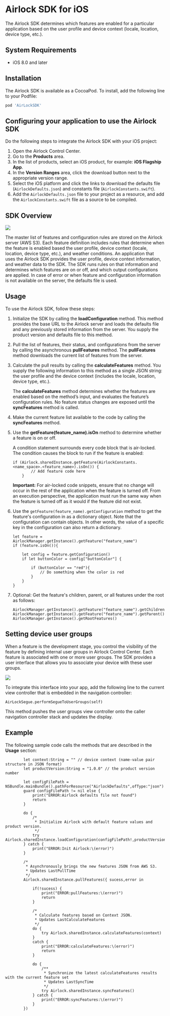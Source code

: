 # Airlock SDK for iOS
The Airlock SDK determines which features are enabled for a particular application based on the user profile and device context (locale, location, device type, etc.).

## System Requirements
* iOS 8.0 and later

## Installation

The Airlock SDK is available as a CocoaPod. To install, add the following line to your Podfile:

```ruby
pod 'AirLockSDK'
```

## Configuring your application to use the Airlock SDK
Do the following steps to integrate the Airlock SDK with your iOS project:

1. Open the Airlock Control Center.
2. Go to the **Products** area.
2. In the list of products, select an iOS product, for example: **iOS Flagship App**.
3. In the **Version Ranges** area, click the download button next to the appropriate version range.
4. Select the iOS platform and click the links to download the defaults file (`AirlockDefaults.json`) and constants file (`AirlockConstants.swift`).
7. Add the `AirlockDefaults.json` file to your project as a resource, and add the `AirlockConstants.swift` file as a source to be compiled.

## SDK Overview
![](SDK.jpg)

The master list of features and configuration rules are stored on the Airlock server (AWS S3). Each feature definition includes rules that determine when the feature is enabled based the user profile, device context (locale, location, device type, etc.), and weather conditions. An application that uses the Airlock SDK provides the user profile, device context information, and weather data to the SDK. The SDK runs rules on that information and determines which features are on or off, and which output configurations are applied. In case of error or when feature and configuration information is not available on the server, the defaults file is used.

## Usage

To use the Airlock SDK, follow these steps:

1. Initialize the SDK by calling the **loadConfiguration** method. This method provides the base URL to the Airlock server and loads the defaults file and any previously stored information from the server. You supply the product version and defaults file to this method.

2. Pull the list of features, their status, and configurations from the server by calling the asynchronous **pullFeatures** method. The **pullFeatures** method downloads the current list of features from the server.

3. Calculate the pull results by calling the **calculateFeatures** method. You supply the following information to this method as a single JSON string: the user profile and the device context (includes the locale, location, device type, etc.).
	
	The **calculateFeatures** method determines whether the features are enabled based on the method’s input, and evaluates the feature’s configuration rules. No feature status changes are exposed until the **syncFeatures** method is called.

3. Make the current feature list available to the code by calling the **syncFeatures** method.
 
4. Use the **getFeature(feature_name).isOn** method to determine whether a feature is on or off. 
	
	A condition statement surrounds every code block that is air-locked. The condition causes the block to run if the feature is enabled:

	````
	if (Airlock.sharedInstance.getFeature(AirlockConstants.<name_space>.<feature_name>).isOn()) {
            // Add feature code here
        }
	````

	**Important:** For air-locked code snippets, ensure that no change will occur in the rest of the application when the feature is turned off. From an execution perspective, the application must run the same way when the feature is turned off as it would if the feature did not exist.

5. Use the `getFeature(feature_name).getConfiguration` method to get the feature's configuration in as a dictionary object. Note that the configuration can contain objects. In other words, the value of a specific key in the configuration can also return a dictionary.

	````
	let feature = AirlockManager.getInstance().getFeature("feature_name")
	if (feature.isOn()){
	
		let config = feature.getConfiguration()
		if let buttonColor = config["buttonColor"] {
		
			if (buttonColor == "red"){
				// Do something when the color is red
			}
		}
	}
	````

6. Optional: Get the feature's children, parent, or all features under the root as follows:
	
	````
	AirlockManager.getInstance().getFeature("feature_name").getChildren()
	AirlockManager.getInstance().getFeature("feature_name").getParent()
	AirlockManager.getInstance().getRootFeatures()
	````

## Setting device user groups

When a feature is the development stage, you control the visibility of the feature by defining internal user groups in Airlock Control Center. Each feature is associated with one or more user groups. The SDK provides a user interface that allows you to associate your device with these user groups.

![](UserGroups_iOS.jpg)

To integrate this interface into your app, add the following line to the current view controller that is embedded in the navigation controller:

````
AirLockSegue.performSegueToUserGroups(self)
````
This method pushes the user groups view controller onto the caller navigation controller stack and updates the display.


## Example
   
The following sample code calls the methods that are described in the **Usage** section:
````
        let context:String = "" // device context (name-value pair structure in JSON format)
        let productVersion:String = "1.0.0" // the product version number
        
        let configFilePath = NSBundle.mainBundle().pathForResource("AirlockDefaults",ofType:"json")
        guard configFilePath != nil else {
            print("ERROR:Airlock defaults file not found")
            return
        }
        
        do {
            /*
             * Initialize Airlock with default feature values and product version.
             */
            try Airlock.sharedInstance.loadConfiguration(configFilePath!,productVersion:productVersion)
        } catch {
            print("ERROR:Init Airlock:\(error)")
        }
        
        /*
         * Asynchronously brings the new features JSON from AWS S3.
         * Updates LastPullTime
         */
        Airlock.sharedInstance.pullFeatures({ sucess,error in
            
            if(!sucess) {
                print("ERROR:pullFeatures:\(error)")
                return
            }
            
            /*
             * Calculate features based on Context JSON.
             * Updates LastCalculateFeatures
             */
            do {
                try Airlock.sharedInstance.calculateFeatures(context)
            }
            catch {
                print("ERROR:calculateFeatures:\(error)")
                return
            }
            
            do {
                /**
                 * Synchronize the latest calculateFeatures results with the current feature set
                 * Updates LastSyncTime
                 */
                try Airlock.sharedInstance.syncFeatures()
            } catch {
                print("ERROR:syncFeatures:\(error)")
            }
        })
````
